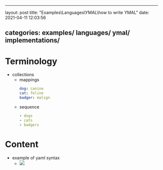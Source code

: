 
---
layout: post
title: "Examples\Languages\YMAL\how to write YMAL"
date: 2021-04-11 12:03:56

categories: examples/ languages/ ymal/ implementations/
---

# Terminology 
* collections
    * mappings
        ```yaml
        dog: canine
        cat: feline
        badger: malign
        ```
    * sequence 
        ```yaml
        - dogs
        - cats
        - badgers
        ```
# Content
* example of yaml syntax
    * ![](https://firebasestorage.googleapis.com/v0/b/firescript-577a2.appspot.com/o/imgs%2Fapp%2FAdaptiveGraphStucture%2F6FR43nji-F.png?alt=media&token=4da3fcaa-401a-4da3-870b-723a53fdbc73)
